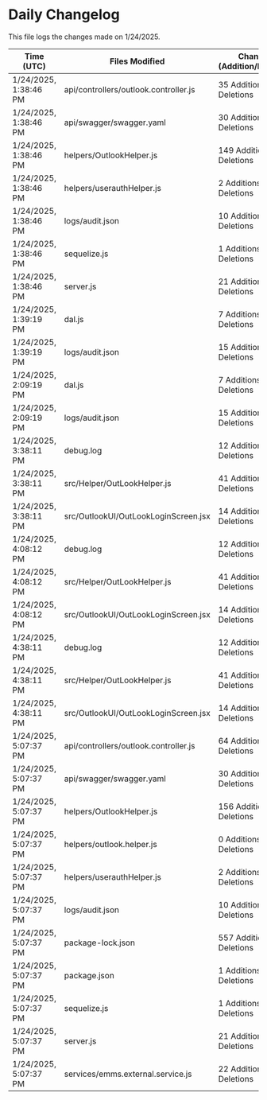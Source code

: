 # Daily Changelog

This file logs the changes made on 1/24/2025.

| Time (UTC)             | Files Modified                    | Changes (Addition/Deletion) |
|------------------------|-----------------------------------|-----------------------------|
| 1/24/2025, 1:38:46 PM | api/controllers/outlook.controller.js | 35 Additions & 11 Deletions |
| 1/24/2025, 1:38:46 PM | api/swagger/swagger.yaml | 30 Additions & 0 Deletions |
| 1/24/2025, 1:38:46 PM | helpers/OutlookHelper.js | 149 Additions & 2 Deletions |
| 1/24/2025, 1:38:46 PM | helpers/userauthHelper.js | 2 Additions & 0 Deletions |
| 1/24/2025, 1:38:46 PM | logs/audit.json | 10 Additions & 10 Deletions |
| 1/24/2025, 1:38:46 PM | sequelize.js | 1 Additions & 1 Deletions |
| 1/24/2025, 1:38:46 PM | server.js | 21 Additions & 25 Deletions |
| 1/24/2025, 1:39:19 PM | dal.js | 7 Additions & 9 Deletions|
| 1/24/2025, 1:39:19 PM | logs/audit.json | 15 Additions & 15 Deletions|
| 1/24/2025, 2:09:19 PM | dal.js | 7 Additions & 9 Deletions|
| 1/24/2025, 2:09:19 PM | logs/audit.json | 15 Additions & 15 Deletions|
| 1/24/2025, 3:38:11 PM | debug.log | 12 Additions & 0 Deletions|
| 1/24/2025, 3:38:11 PM | src/Helper/OutLookHelper.js | 41 Additions & 15 Deletions|
| 1/24/2025, 3:38:11 PM | src/OutlookUI/OutLookLoginScreen.jsx | 14 Additions & 5 Deletions|
| 1/24/2025, 4:08:12 PM | debug.log | 12 Additions & 0 Deletions|
| 1/24/2025, 4:08:12 PM | src/Helper/OutLookHelper.js | 41 Additions & 15 Deletions|
| 1/24/2025, 4:08:12 PM | src/OutlookUI/OutLookLoginScreen.jsx | 14 Additions & 5 Deletions|
| 1/24/2025, 4:38:11 PM | debug.log | 12 Additions & 0 Deletions|
| 1/24/2025, 4:38:11 PM | src/Helper/OutLookHelper.js | 41 Additions & 15 Deletions|
| 1/24/2025, 4:38:11 PM | src/OutlookUI/OutLookLoginScreen.jsx | 14 Additions & 5 Deletions|
| 1/24/2025, 5:07:37 PM | api/controllers/outlook.controller.js | 64 Additions & 11 Deletions|
| 1/24/2025, 5:07:37 PM | api/swagger/swagger.yaml | 30 Additions & 0 Deletions|
| 1/24/2025, 5:07:37 PM | helpers/OutlookHelper.js | 156 Additions & 2 Deletions|
| 1/24/2025, 5:07:37 PM | helpers/outlook.helper.js | 0 Additions & 0 Deletions|
| 1/24/2025, 5:07:37 PM | helpers/userauthHelper.js | 2 Additions & 0 Deletions|
| 1/24/2025, 5:07:37 PM | logs/audit.json | 10 Additions & 10 Deletions|
| 1/24/2025, 5:07:37 PM | package-lock.json | 557 Additions & 0 Deletions|
| 1/24/2025, 5:07:37 PM | package.json | 1 Additions & 0 Deletions|
| 1/24/2025, 5:07:37 PM | sequelize.js | 1 Additions & 1 Deletions|
| 1/24/2025, 5:07:37 PM | server.js | 21 Additions & 25 Deletions|
| 1/24/2025, 5:07:37 PM | services/emms.external.service.js | 22 Additions & 18 Deletions|
